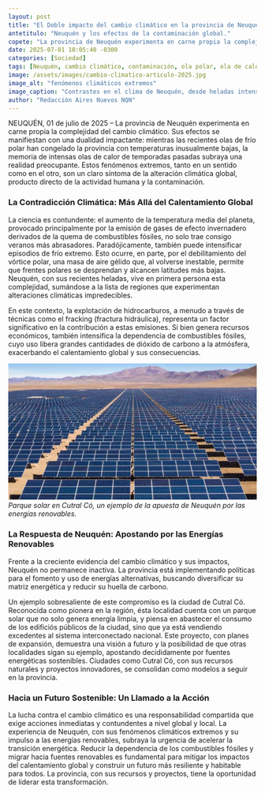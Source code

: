 ```yaml
---
layout: post
title: "El Doble impacto del cambio climático en la provincia de Neuquén y la ruta hacia la sostenibilidad."
antetitulo: "Neuquén y los efectos de la contaminación global."
copete: "La provincia de Neuquén experimenta en carne propia la complejidad del cambio climático. Sus efectos se manifiestan con una dualidad impactante: mientras las recientes olas de frío polar han congelado la cordillera con temperaturas inusualmente bajas, la memoria de intensas olas de calor de temporadas pasadas subraya una realidad preocupante. Estos fenómenos extremos, tanto en un sentido como en el otro, son un claro síntoma de la alteración climática global, producto directo de la actividad humana y la contaminación."
date: 2025-07-01 10:05:40 -0300
categories: [Sociedad]
tags: [Neuquén, cambio climático, contaminación, ola polar, ola de calor, fracking, energías renovables, Cutral Có, sostenibilidad]
image: /assets/images/cambio-climatico-articulo-2025.jpg
image_alt: "fenómenos climáticos extremos"
image_caption: "Contrastes en el clima de Neuquén, desde heladas intensas hasta olas de calor."
author: "Redacción Aires Nuevos NQN"
---
```


NEUQUÉN, 01 de julio de 2025 – La provincia de Neuquén experimenta en carne propia la complejidad del cambio climático. Sus efectos se manifiestan con una dualidad impactante: mientras las recientes olas de frío polar han congelado la provincia con temperaturas inusualmente bajas, la memoria de intensas olas de calor de temporadas pasadas subraya una realidad preocupante. Estos fenómenos extremos, tanto en un sentido como en el otro, son un claro síntoma de la alteración climática global, producto directo de la actividad humana y la contaminación.

### La Contradicción Climática: Más Allá del Calentamiento Global

La ciencia es contundente: el aumento de la temperatura media del planeta, provocado principalmente por la emisión de gases de efecto invernadero derivados de la quema de combustibles fósiles, no solo trae consigo veranos más abrasadores. Paradójicamente, también puede intensificar episodios de frío extremo. Esto ocurre, en parte, por el debilitamiento del vórtice polar, una masa de aire gélido que, al volverse inestable, permite que frentes polares se desprendan y alcancen latitudes más bajas. Neuquén, con sus recientes heladas, vive en primera persona esta complejidad, sumándose a la lista de regiones que experimentan alteraciones climáticas impredecibles.

En este contexto, la explotación de hidrocarburos, a menudo a través de técnicas como el fracking (fractura hidráulica), representa un factor significativo en la contribución a estas emisiones. Si bien genera recursos económicos, también intensifica la dependencia de combustibles fósiles, cuyo uso libera grandes cantidades de dióxido de carbono a la atmósfera, exacerbando el calentamiento global y sus consecuencias.

![Panel solar en Cutral Có, Neuquén, con paisaje de la Patagonia de fondo](/assets/images/parque-solar-cutra-co.jpg)
*Parque solar en Cutral Có, un ejemplo de la apuesta de Neuquén por las energías renovables.*

### La Respuesta de Neuquén: Apostando por las Energías Renovables

Frente a la creciente evidencia del cambio climático y sus impactos, Neuquén no permanece inactiva. La provincia está implementando políticas para el fomento y uso de energías alternativas, buscando diversificar su matriz energética y reducir su huella de carbono.

Un ejemplo sobresaliente de este compromiso es la ciudad de Cutral Có. Reconocida como pionera en la región, ésta localidad cuenta con un parque solar que no solo genera energía limpia, y piensa en abastecer el consumo de los edificiós públicos de la ciudad, sino que ya está vendiendo excedentes al sistema interconectado nacional. Este proyecto, con planes de expansión, demuestra una visión a futuro y la posibilidad de que otras localidades sigan su ejemplo, apostando decididamente por fuentes energéticas sostenibles. Ciudades como Cutral Có, con sus recursos naturales y proyectos innovadores, se consolidan como modelos a seguir en la provincia.

### Hacia un Futuro Sostenible: Un Llamado a la Acción

La lucha contra el cambio climático es una responsabilidad compartida que exige acciones inmediatas y contundentes a nivel global y local. La experiencia de Neuquén, con sus fenómenos climáticos extremos y su impulso a las energías renovables, subraya la urgencia de acelerar la transición energética. Reducir la dependencia de los combustibles fósiles y migrar hacia fuentes renovables es fundamental para mitigar los impactos del calentamiento global y construir un futuro más resiliente y habitable para todos. La provincia, con sus recursos y proyectos, tiene la oportunidad de liderar esta transformación.